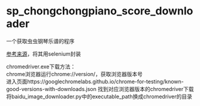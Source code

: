 # sp_chongchongpiano_score_downloader
一个获取虫虫钢琴乐谱的程序

[参考来源](https://www.52pojie.cn/thread-1470976-1-1.html)，将其用selenium封装

chromedriver.exe下载方法：  
chrome浏览器运行chrome://version/，获取浏览器版本号  
进入页面https://googlechromelabs.github.io/chrome-for-testing/known-good-versions-with-downloads.json
找到对应浏览器版本的chromedriver下载  
将baidu_image_downloader.py中的executable_path换成chromedriver的目录




